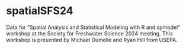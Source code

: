 # spatialSFS24

Data for "Spatial Analysis and Statistical Modeling with R and spmodel" workshop at the Society for Freshwater Science 2024 meeting. This workshop is presented by Michael Dumelle and Ryan Hill from USEPA.
